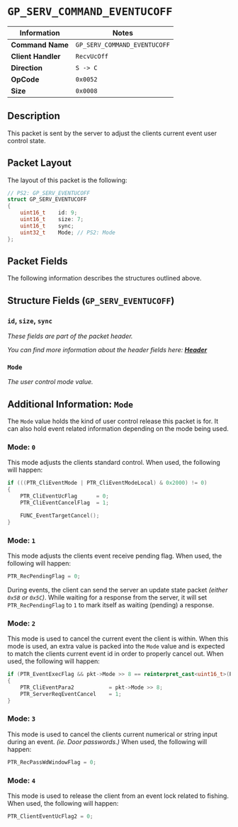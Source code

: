 # `GP_SERV_COMMAND_EVENTUCOFF`

| Information               | Notes |
|---                        |---    |
| **Command Name**          | `GP_SERV_COMMAND_EVENTUCOFF` |
| **Client Handler**        | `RecvUcOff` |
| **Direction**             | `S -> C` |
| **OpCode**                | `0x0052` |
| **Size**                  | `0x0008` |

## Description

This packet is sent by the server to adjust the clients current event user control state.

## Packet Layout

The layout of this packet is the following:

```cpp
// PS2: GP_SERV_EVENTUCOFF
struct GP_SERV_EVENTUCOFF
{
    uint16_t    id: 9;
    uint16_t    size: 7;
    uint16_t    sync;
    uint32_t    Mode; // PS2: Mode
};
```

## Packet Fields

The following information describes the structures outlined above.

## Structure Fields (`GP_SERV_EVENTUCOFF`)

### `id`, `size`, `sync`

_These fields are part of the packet header._

_You can find more information about the header fields here: [**Header**](/world/HEADER.md)_

### `Mode`

_The user control mode value._

## Additional Information: `Mode`

The `Mode` value holds the kind of user control release this packet is for. It can also hold event related information depending on the mode being used.

### Mode: `0`

This mode adjusts the clients standard control. When used, the following will happen:

```cpp
if (((PTR_CliEventMode | PTR_CliEventModeLocal) & 0x2000) != 0)
{
    PTR_CliEventUcFlag      = 0;
    PTR_CliEventCancelFlag  = 1;

    FUNC_EventTargetCancel();
}
```


### Mode: `1`

This mode adjusts the clients event receive pending flag. When used, the following will happen:

```cpp
PTR_RecPendingFlag = 0;
```

During events, the client can send the server an update state packet _(either `0x5B` or `0x5C`)_. While waiting for a response from the server, it will set `PTR_RecPendingFlag` to `1` to mark itself as waiting (pending) a response.

### Mode: `2`

This mode is used to cancel the current event the client is within. When this mode is used, an extra value is packed into the `Mode` value and is expected to match the clients current event id in order to properly cancel out. When used, the following will happen:

```cpp
if (PTR_EventExecFlag && pkt->Mode >> 8 == reinterpret_cast<uint16_t>(PTR_CliEventPara))
{
    PTR_CliEventPara2           = pkt->Mode >> 8;
    PTR_ServerReqEventCancel    = 1;
}
```

### Mode: `3`

This mode is used to cancel the clients current numerical or string input during an event. _(ie. Door passwords.)_ When used, the following will happen:

```cpp
PTR_RecPassWdWindowFlag = 0;
```

### Mode: `4`

This mode is used to release the client from an event lock related to fishing. When used, the following will happen:

```cpp
PTR_ClientEventUcFlag2 = 0;
```
